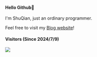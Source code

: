 #### Hello Github👋

I'm ShuQian, just an ordinary programmer.

Feel free to visit my [Blog website](https://shuqian8421.github.io)!

#### Visitors (Since 2024/7/9)

![](https://count.getloli.com/get/@shuqian8421?theme=gelbooru)
